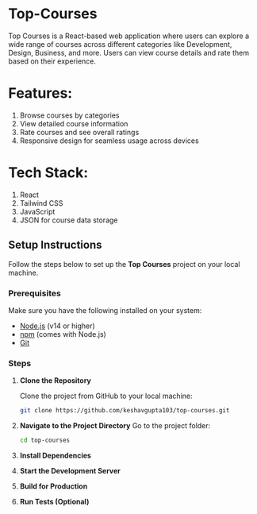 # Top-Courses
Top Courses is a React-based web application where users can explore a wide range of courses across different categories like Development, Design, Business, and more. Users can view course details and rate them based on their experience.
# Features:
1) Browse courses by categories 
2) View detailed course information 
3) Rate courses and see overall ratings 
4) Responsive design for seamless usage across devices
# Tech Stack:
1) React
2) Tailwind CSS
3) JavaScript
4) JSON for course data storage
## Setup Instructions

Follow the steps below to set up the **Top Courses** project on your local machine.

### Prerequisites
Make sure you have the following installed on your system:
- [Node.js](https://nodejs.org/) (v14 or higher)
- [npm](https://www.npmjs.com/) (comes with Node.js)
- [Git](https://git-scm.com/)

### Steps

1. **Clone the Repository**

   Clone the project from GitHub to your local machine:
   ```bash
   git clone https://github.com/keshavgupta103/top-courses.git
2. **Navigate to the Project Directory**
   Go to the project folder:
   ```bash
   cd top-courses
3. **Install Dependencies**
4. **Start the Development Server**
5. **Build for Production**
6. **Run Tests (Optional)**


